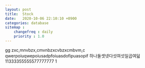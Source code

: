 ```yaml
---
layout: post
title:  Stock
date:   2020-10-06 22:10:10 +0900
categories: database
sitemap :
    changefreq : daily
    priority : 1.0
---
```



















gg
zxc,mnvbzx,cmvnbzxcvbzxcmbvm,c
qwerpoiuqwepoiusadpfoiuasdofipuasopif
하나둘셋넷다섯여섯일곱여덟
11333355555577777777
1